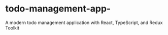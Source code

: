 # todo-management-app-
A modern todo management application with React, TypeScript, and Redux Toolkit
